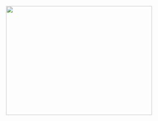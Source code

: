 



<img src="https://media.giphy.com/media/LmNwrBhejkK9EFP504/giphy.gif" width="400" height="300"/>
